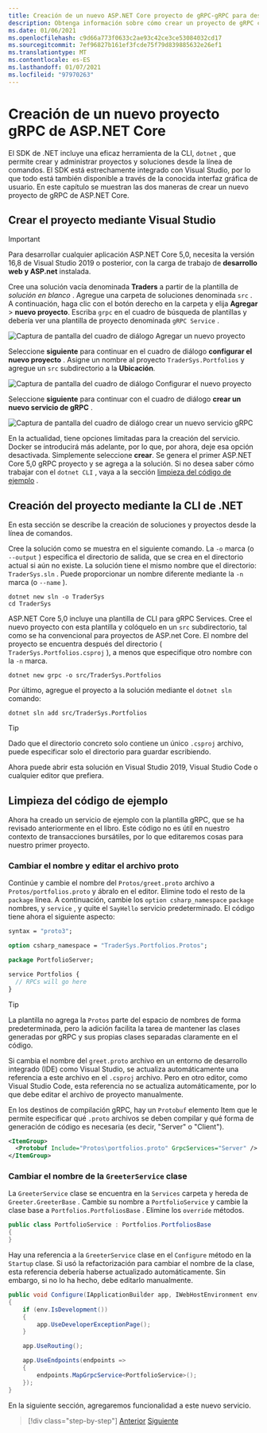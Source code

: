 ```yaml
---
title: Creación de un nuevo ASP.NET Core proyecto de gRPC-gRPC para desarrolladores de WCF
description: Obtenga información sobre cómo crear un proyecto de gRPC con Visual Studio o la línea de comandos.
ms.date: 01/06/2021
ms.openlocfilehash: c9d66a773f0633c2ae93c42ce3ce53084032cd17
ms.sourcegitcommit: 7ef96827b161ef3fcde75f79d839885632e26ef1
ms.translationtype: MT
ms.contentlocale: es-ES
ms.lasthandoff: 01/07/2021
ms.locfileid: "97970263"
---
```

# <a name="create-a-new-aspnet-core-grpc-project"></a>Creación de un nuevo proyecto gRPC de ASP.NET Core

El SDK de .NET incluye una eficaz herramienta de la CLI, `dotnet` , que permite crear y administrar proyectos y soluciones desde la línea de comandos. El SDK está estrechamente integrado con Visual Studio, por lo que todo está también disponible a través de la conocida interfaz gráfica de usuario. En este capítulo se muestran las dos maneras de crear un nuevo proyecto de gRPC de ASP.NET Core.

## <a name="create-the-project-by-using-visual-studio"></a>Crear el proyecto mediante Visual Studio

> [!IMPORTANT]
> Para desarrollar cualquier aplicación ASP.NET Core 5,0, necesita la versión 16,8 de Visual Studio 2019 o posterior, con la carga de trabajo de **desarrollo web y ASP.net** instalada.

Cree una solución vacía denominada **Traders** a partir de la plantilla de *solución en blanco* . Agregue una carpeta de soluciones denominada `src` . A continuación, haga clic con el botón derecho en la carpeta y elija **Agregar**  >  **nuevo proyecto**. Escriba `grpc` en el cuadro de búsqueda de plantillas y debería ver una plantilla de proyecto denominada `gRPC Service` .

![Captura de pantalla del cuadro de diálogo Agregar un nuevo proyecto](media/create-project/new-grpc-project.png)

Seleccione **siguiente** para continuar en el cuadro de diálogo **configurar el nuevo proyecto** . Asigne un nombre al proyecto `TraderSys.Portfolios` y agregue un `src` subdirectorio a la **Ubicación**.

![Captura de pantalla del cuadro de diálogo Configurar el nuevo proyecto](media/create-project/configure-project.png)

Seleccione **siguiente** para continuar con el cuadro de diálogo **crear un nuevo servicio de gRPC** .

![Captura de pantalla del cuadro de diálogo crear un nuevo servicio gRPC](media/create-project/create-new-grpc-service-v2.png)

En la actualidad, tiene opciones limitadas para la creación del servicio. Docker se introducirá más adelante, por lo que, por ahora, deje esa opción desactivada. Simplemente seleccione **crear**. Se genera el primer ASP.NET Core 5,0 gRPC proyecto y se agrega a la solución. Si no desea saber cómo trabajar con el `dotnet CLI` , vaya a la sección [limpieza del código de ejemplo](#clean-up-the-example-code) .

## <a name="create-the-project-by-using-the-net-cli"></a>Creación del proyecto mediante la CLI de .NET

En esta sección se describe la creación de soluciones y proyectos desde la línea de comandos.

Cree la solución como se muestra en el siguiente comando. La `-o` marca (o `--output` ) especifica el directorio de salida, que se crea en el directorio actual si aún no existe. La solución tiene el mismo nombre que el directorio: `TraderSys.sln` . Puede proporcionar un nombre diferente mediante la `-n` marca (o `--name` ).

```dotnetcli
dotnet new sln -o TraderSys
cd TraderSys
```

ASP.NET Core 5,0 incluye una plantilla de CLI para gRPC Services. Cree el nuevo proyecto con esta plantilla y colóquelo en un `src` subdirectorio, tal como se ha convencional para proyectos de ASP.net Core. El nombre del proyecto se encuentra después del directorio ( `TraderSys.Portfolios.csproj` ), a menos que especifique otro nombre con la `-n` marca.

```dotnetcli
dotnet new grpc -o src/TraderSys.Portfolios
```

Por último, agregue el proyecto a la solución mediante el `dotnet sln` comando:

```dotnetcli
dotnet sln add src/TraderSys.Portfolios
```

> [!TIP]
> Dado que el directorio concreto solo contiene un único `.csproj` archivo, puede especificar solo el directorio para guardar escribiendo.

Ahora puede abrir esta solución en Visual Studio 2019, Visual Studio Code o cualquier editor que prefiera.

## <a name="clean-up-the-example-code"></a>Limpieza del código de ejemplo

Ahora ha creado un servicio de ejemplo con la plantilla gRPC, que se ha revisado anteriormente en el libro. Este código no es útil en nuestro contexto de transacciones bursátiles, por lo que editaremos cosas para nuestro primer proyecto.

### <a name="rename-and-edit-the-proto-file"></a>Cambiar el nombre y editar el archivo proto

Continúe y cambie el nombre del `Protos/greet.proto` archivo a `Protos/portfolios.proto` y ábralo en el editor. Elimine todo el resto de la `package` línea. A continuación, cambie los `option csharp_namespace` `package` nombres, y `service` , y quite el `SayHello` servicio predeterminado. El código tiene ahora el siguiente aspecto:

```protobuf
syntax = "proto3";

option csharp_namespace = "TraderSys.Portfolios.Protos";

package PortfolioServer;

service Portfolios {
  // RPCs will go here
}
```

> [!TIP]
> La plantilla no agrega la `Protos` parte del espacio de nombres de forma predeterminada, pero la adición facilita la tarea de mantener las clases generadas por gRPC y sus propias clases separadas claramente en el código.

Si cambia el nombre del `greet.proto` archivo en un entorno de desarrollo integrado (IDE) como Visual Studio, se actualiza automáticamente una referencia a este archivo en el `.csproj` archivo. Pero en otro editor, como Visual Studio Code, esta referencia no se actualiza automáticamente, por lo que debe editar el archivo de proyecto manualmente.

En los destinos de compilación gRPC, hay un `Protobuf` elemento Item que le permite especificar qué `.proto` archivos se deben compilar y qué forma de generación de código es necesaria (es decir, "Server" o "Client").

```xml
<ItemGroup>
  <Protobuf Include="Protos\portfolios.proto" GrpcServices="Server" />
</ItemGroup>
```

### <a name="rename-the-greeterservice-class"></a>Cambiar el nombre de la `GreeterService` clase

La `GreeterService` clase se encuentra en la `Services` carpeta y hereda de `Greeter.GreeterBase` . Cambie su nombre a `PortfolioService` y cambie la clase base a `Portfolios.PortfoliosBase` . Elimine los `override` métodos.

```csharp
public class PortfolioService : Portfolios.PortfoliosBase
{
}
```

Hay una referencia a la `GreeterService` clase en el `Configure` método en la `Startup` clase. Si usó la refactorización para cambiar el nombre de la clase, esta referencia debería haberse actualizado automáticamente. Sin embargo, si no lo ha hecho, debe editarlo manualmente.

```csharp
public void Configure(IApplicationBuilder app, IWebHostEnvironment env)
{
    if (env.IsDevelopment())
    {
        app.UseDeveloperExceptionPage();
    }

    app.UseRouting();

    app.UseEndpoints(endpoints =>
    {
        endpoints.MapGrpcService<PortfolioService>();
    });
}
```

En la siguiente sección, agregaremos funcionalidad a este nuevo servicio.

>[!div class="step-by-step"]
>[Anterior](migrate-wcf-to-grpc.md)
>[Siguiente](migrate-request-reply.md)
